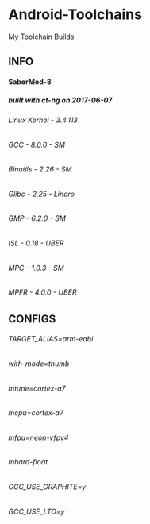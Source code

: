 # Android-Toolchains
My Toolchain Builds


 <h2>INFO</h2>
 
<h4>SaberMod-8</h4>
 
<h5>built with ct-ng on 2017-06-07</h5>
  
 
<h6>Linux Kernel - 3.4.113</h6>
<h6>GCC - 8.0.0 - SM</h6>
<h6>Binutils - 2.26 - SM</h6>
<h6>Glibc - 2.25 - Linaro</h6>
<h6>GMP - 6.2.0 - SM</h6>
<h6>ISL - 0.18 - UBER</h6>
<h6>MPC - 1.0.3 - SM</h6>
<h6>MPFR - 4.0.0 - UBER</h6>
 
 <h2>CONFIGS</h2>

<h6>TARGET_ALIAS=arm-eabi</h6>
<h6>with-mode=thumb</h6>
<h6>mtune=cortex-a7</h6>
<h6>mcpu=cortex-a7</h6>
<h6>mfpu=neon-vfpv4</h6>
<h6>mhard-float</h6>
<h6>GCC_USE_GRAPHITE=y</h6>
<h6>GCC_USE_LTO=y</h6>
